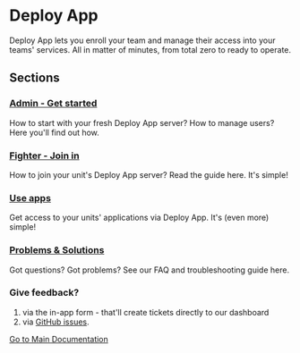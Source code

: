 # Deploy App

Deploy App lets you enroll your team and manage their access into your teams' services. All in matter of minutes, from total zero to ready to operate.

## Sections


### [Admin - Get started](./admin/home.md)
How to start with your fresh Deploy App server? How to manage users? Here you'll find out how. 

### [Fighter - Join in](./fighter/home.md)
How to join your unit's Deploy App server? Read the guide here. It's simple!

### [Use apps](./fighter/home.md)
Get access to your units' applications via Deploy App. It's (even more) simple!

### [Problems & Solutions](./faq/home.md)
Got questions? Got problems? See our FAQ and troubleshooting guide here.

### Give feedback?
1. via the in-app form - that'll create tickets directly to our dashboard
2. via [GitHub issues](https://github.com/pvarki/docker-rasenmaeher-integration).

[Go to Main Documentation](../index.md)